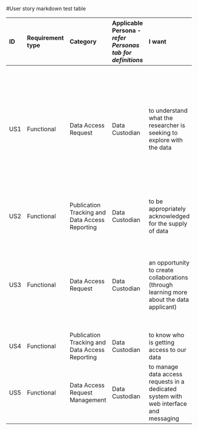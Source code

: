 #User story markdown test table

| ID | Requirement type | Category | Applicable Persona \- *refer Personas tab for definitions* | I want | so that | Value/Priority |
| :---- | :---- | :---- | :---- | :---- | :---- | :---- |
| US1 | Functional | Data Access Request | Data Custodian | to understand what the researcher is seeking to explore with the data | (1) the opportunity for them to find what they need, to make the best use out of it, is increased and (2) the workload of the data sharing process is reduced, through effective communications of data use needs. | High \- Essential |
| US2 | Functional | Publication Tracking and Data Access Reporting | Data Custodian | to be appropriately acknowledged for the supply of data | we can report to our funders and demonstrate additional impact from the data. | High \- Essential |
| US3 | Functional | Data Access Request | Data Custodian | an opportunity to create collaborations (through learning more about the data applicant) | we can potentially create a collaborative relationship and/or I can be included as a co-author on published papers arising from the accessed data. | High \- Essential |
| US4 | Functional | Publication Tracking and Data Access Reporting | Data Custodian | to know who is getting access to our data | we can demonstrate the impact of our data holdings. | High \- Essential |
| US5 | Functional | Data Access Request Management | Data Custodian | to manage data access requests in a dedicated system with web interface and messaging | we can track and store documented data access request decisions in one reliable place. | High \- Essential |
